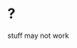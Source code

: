 <!--
  id: 269
  date: 2003-10-08T08:18:41
  modified: 2003-10-08T08:18:41
  slug: 269
  type: post
  excerpt: <p>stuff may not work</p>
  categories: admin
  tags: 
  inCv: 
  inPortfolio: 
  dateFrom: 
  dateTo: 
-->

# ?

<p>stuff may not work</p>